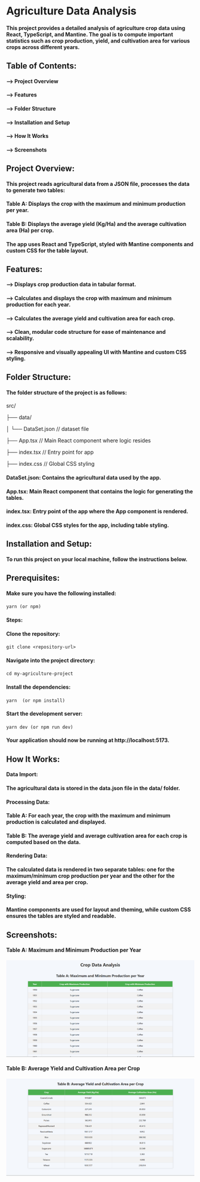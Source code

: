 
# Agriculture Data Analysis
#### This project provides a detailed analysis of agriculture crop data using React, TypeScript, and Mantine. The goal is to compute important statistics such as crop production, yield, and cultivation area for various crops across different years.

## Table of Contents:

#### --> Project Overview

#### --> Features

#### --> Folder Structure

#### --> Installation and Setup

#### --> How It Works

#### --> Screenshots

## Project Overview:

#### This project reads agricultural data from a JSON file, processes the data to generate two tables:

#### Table A: Displays the crop with the maximum and minimum production per year.

#### Table B: Displays the average yield (Kg/Ha) and the average cultivation area (Ha) per crop.

#### The app uses React and TypeScript, styled with Mantine components and custom CSS for the table layout.

## Features:

#### --> Displays crop production data in tabular format.

#### --> Calculates and displays the crop with maximum and minimum production for each year.

#### --> Calculates the average yield and cultivation area for each crop.

#### --> Clean, modular code structure for ease of maintenance and scalability.

#### --> Responsive and visually appealing UI with Mantine and custom CSS styling.

## Folder Structure:

#### The folder structure of the project is as follows:

src/

├── data/

│   └── DataSet.json           // dataset file

├── App.tsx                 // Main React component where logic resides

├── index.tsx               // Entry point for app

├── index.css               // Global CSS styling

#### DataSet.json: Contains the agricultural data used by the app.

#### App.tsx: Main React component that contains the logic for generating the tables.

#### index.tsx: Entry point of the app where the App component is rendered.

#### index.css: Global CSS styles for the app, including table styling.

## Installation and Setup:

#### To run this project on your local machine, follow the instructions below.

## Prerequisites:

#### Make sure you have the following installed:

    yarn (or npm)

#### Steps:

#### Clone the repository:

    git clone <repository-url>

#### Navigate into the project directory:

    cd my-agriculture-project

#### Install the dependencies:

    yarn  (or npm install)

#### Start the development server:

    yarn dev (or npm run dev)
#### Your application should now be running at http://localhost:5173.

## How It Works:

#### Data Import: 
  
 #### The agricultural data is stored in the data.json file in the data/ folder.

#### Processing Data:

#### Table A: For each year, the crop with the maximum and minimum production is calculated and displayed.

#### Table B: The average yield and average cultivation area for each crop is computed based on the data.

#### Rendering Data:

  #### The calculated data is rendered in two separate tables: one for the maximum/minimum crop production per year and the other for the average yield and area per crop.

#### Styling:

#### Mantine components are used for layout and theming, while custom CSS ensures the tables are styled and readable.

## Screenshots:

#### Table A: Maximum and Minimum Production per Year

![Table_A](./table-A.png)

#### Table B: Average Yield and Cultivation Area per Crop

![Table_B](./table-B.png)
